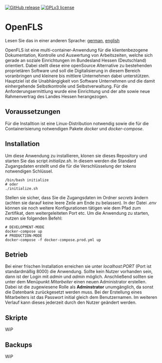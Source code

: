 [![GitHub release](https://img.shields.io/badge/version-0.4.1-blue)](https://GitHub.com/Pendragonax/OpenFLS/releases/)
[![GPLv3 license](https://img.shields.io/badge/License-GPLv3-blue.svg)](http://perso.crans.org/besson/LICENSE.html)

# OpenFLS
Lesen Sie das in einer anderen Sprache: [german](https://github.com/Pendragonax/OpenFLS/blob/master/README.de.md), [english](https://github.com/Pendragonax/OpenFLS/blob/master/README.md)

OpenFLS ist eine multi-container-Anwendung für die klientenbezogene Dokumentation, Kontrolle und Auswertung von Arbeitszeiten, welche sich gerade an soziale Einrichtungen im Bundesland Hessen (Deutschland) orientiert.
Dabei stellt diese eine openSource Alternative zu bestehenden proprietären Software und soll die Digitalisierung in diesem Bereich voranbringen und kleinere bis mittlere Unternehmen dabei unterstützen.
Hauptziel ist die Unabhängigkeit von Software Unternehmen und die damit einhergehende Selbstkontrolle und Selbstverwaltung.
Für die Anforderungsermittlung wurde eine Einrichtung und der alte sowie neue Rahmenvertrag des Landes Hessen herangezogen.

## Voraussetzungen
Für die Installtion ist eine Linux-Distribution notwendig sowie die für die Containerisierung notwendigen Pakete *docker* und *docker-compose*.

## Installation
Um diese Anwendung zu installieren, klonen sie dieses Repository und starten Sie das script *initialize.sh*.
In diesem werden die Standard Zugangsdaten erstellt und die für die Verschlüsselung der *tokens* notwendigen Schlüssel.

``` console
/bin/bash initialize
# oder
./initialize.sh
```

Stellen sie sicher, dass Sie die Zugangsdaten im Ordner *secrets* ändern (achten sie darauf keine leere Zeile am Ende zu belassen).
In der Datei *.env* können sie noch weitere Konfigurationen tätigen wie dem Pfad zum Zertifikat, dem weitergeleiteten Port etc.
Um die Anwendung zu starten, nutzen sie folgenden Befehl:

``` console
# DEVELOPMENT-MODE
docker-compose up
# PRODUCTION-MODE
docker-compose -f docker-compose.prod.yml up
```

## Betrieb
Bei einer frischen Installation erreichen sie unter *localhost:PORT* (Port ist standardmäßig 8000) die Anwendung.
Sollte kein Nutzer vorhanden sein, dann ist der Login mit *admin* und *admin* möglich.
Anschließend sollten sie unter dem Menüpunkt *Mitarbeiter* einen neuen Administrator erstellen.
Dabei ist die zugewiesene Rolle als **Adminstrator** unumgänglich, da sonst die Datenbank zurückgesetzt werden muss.
Bei der Erstellung eines Mitarbeiters ist das Passwort initial gleich dem Benutzernamen.
Im weiteren Verlauf kann dieses jederzeit durch den Nutzer geändert werden.

## Skripte
WiP

## Backups
WiP